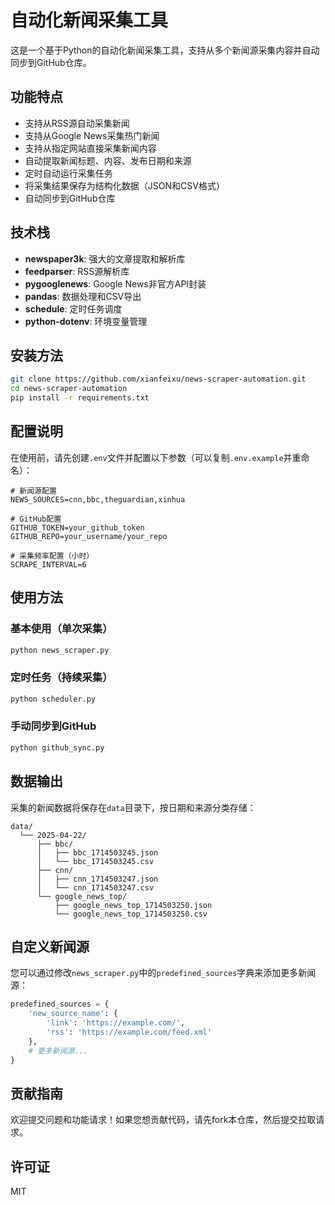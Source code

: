 # 自动化新闻采集工具

这是一个基于Python的自动化新闻采集工具，支持从多个新闻源采集内容并自动同步到GitHub仓库。

## 功能特点

- 支持从RSS源自动采集新闻
- 支持从Google News采集热门新闻
- 支持从指定网站直接采集新闻内容
- 自动提取新闻标题、内容、发布日期和来源
- 定时自动运行采集任务
- 将采集结果保存为结构化数据（JSON和CSV格式）
- 自动同步到GitHub仓库

## 技术栈

- **newspaper3k**: 强大的文章提取和解析库
- **feedparser**: RSS源解析库
- **pygooglenews**: Google News非官方API封装
- **pandas**: 数据处理和CSV导出
- **schedule**: 定时任务调度
- **python-dotenv**: 环境变量管理

## 安装方法

```bash
git clone https://github.com/xianfeixu/news-scraper-automation.git
cd news-scraper-automation
pip install -r requirements.txt
```

## 配置说明

在使用前，请先创建`.env`文件并配置以下参数（可以复制`.env.example`并重命名）：

```
# 新闻源配置
NEWS_SOURCES=cnn,bbc,theguardian,xinhua

# GitHub配置
GITHUB_TOKEN=your_github_token
GITHUB_REPO=your_username/your_repo

# 采集频率配置（小时）
SCRAPE_INTERVAL=6
```

## 使用方法

### 基本使用（单次采集）

```bash
python news_scraper.py
```

### 定时任务（持续采集）

```bash
python scheduler.py
```

### 手动同步到GitHub

```bash
python github_sync.py
```

## 数据输出

采集的新闻数据将保存在`data`目录下，按日期和来源分类存储：

```
data/
  └── 2025-04-22/
      ├── bbc/
      │   ├── bbc_1714503245.json
      │   └── bbc_1714503245.csv
      ├── cnn/
      │   ├── cnn_1714503247.json
      │   └── cnn_1714503247.csv
      └── google_news_top/
          ├── google_news_top_1714503250.json
          └── google_news_top_1714503250.csv
```

## 自定义新闻源

您可以通过修改`news_scraper.py`中的`predefined_sources`字典来添加更多新闻源：

```python
predefined_sources = {
    'new_source_name': {
        'link': 'https://example.com/',
        'rss': 'https://example.com/feed.xml'
    },
    # 更多新闻源...
}
```

## 贡献指南

欢迎提交问题和功能请求！如果您想贡献代码，请先fork本仓库，然后提交拉取请求。

## 许可证

MIT